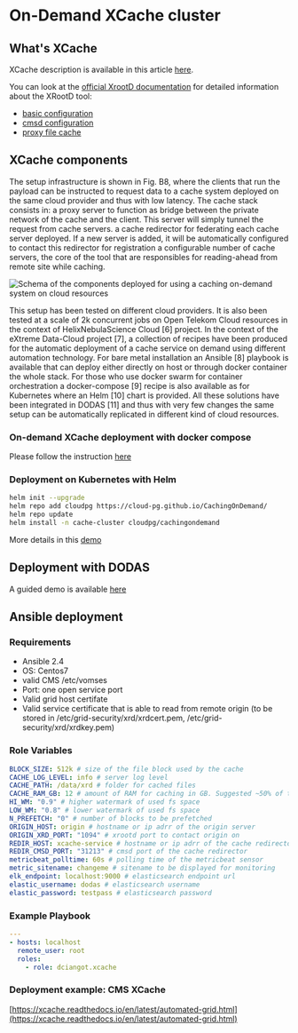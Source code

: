# On-Demand XCache cluster

## What's XCache

XCache description is available in this article [here](https://iopscience.iop.org/article/10.1088/1742-6596/513/4/042044/pdf).

You can look at the [official XrootD documentation](http://xrootd.org/docs.html) for detailed information about the XRootD tool:

* [basic configuration](http://xrootd.org/doc/dev47/xrd_config.htm)
* [cmsd configuration](http://xrootd.org/doc/dev45/cms_config.htm)
* [proxy file cache](http://xrootd.org/doc/dev47/pss_config.htm)

## XCache components

The setup infrastructure is shown in Fig. B8, where the clients that run the payload can be instructed to request data to a cache system deployed on the same cloud provider and thus with low latency. The cache stack consists in:
a proxy server to function as bridge between the private network of the cache and the client. This server will simply tunnel the request from cache servers.
a cache redirector for federating each cache server deployed. If a new server is added, it will be automatically configured to contact this redirector for registration
a configurable number of cache servers, the core of the tool that are responsibles for reading-ahead from remote site while caching.

![Schema of the components deployed for using a caching on-demand system on cloud resources](https://github.com/Cloud-PG/CachingOnDemand/blob/master/docs/img/arch.png)

This setup has been tested on different cloud providers. It is also been tested at a scale of 2k concurrent jobs on Open Telekom Cloud resources in the context of HelixNebulaScience Cloud [6] project.
In the context of the eXtreme Data-Cloud project [7], a collection of recipes have been produced for the automatic deployment of a cache service on demand using different automation technology. For bare metal installation an Ansible [8] playbook is available that can deploy either directly on host or through docker container the whole stack. For those who use docker swarm for container orchestration a docker-compose [9] recipe is also available as for Kubernetes where an Helm [10] chart is provided. All these solutions have been integrated in DODAS [11] and thus with very few changes the same setup can be automatically replicated in different kind of cloud resources.

### On-demand XCache deployment with docker compose

Please follow the instruction [here](DOCKER.md)

### Deployment on Kubernetes with Helm

```bash
helm init --upgrade
helm repo add cloudpg https://cloud-pg.github.io/CachingOnDemand/
helm repo update
helm install -n cache-cluster cloudpg/cachingondemand
```

More details in this [demo](demo/DEMO.md)

## Deployment with DODAS

A guided demo is available [here](demo/DODAS.md)

## Ansible deployment

### Requirements

* Ansible 2.4
* OS: Centos7
* valid CMS /etc/vomses
* Port: one open service port
* Valid grid host certifate
* Valid service certificate that is able to read from remote origin (to be stored in /etc/grid-security/xrd/xrdcert.pem, /etc/grid-security/xrd/xrdkey.pem)

### Role Variables

``` yaml
BLOCK_SIZE: 512k # size of the file block used by the cache
CACHE_LOG_LEVEL: info # server log level
CACHE_PATH: /data/xrd # folder for cached files
CACHE_RAM_GB: 12 # amount of RAM for caching in GB. Suggested ~50% of the total
HI_WM: "0.9" # higher watermark of used fs space
LOW_WM: "0.8" # lower watermark of used fs space
N_PREFETCH: "0" # number of blocks to be prefetched
ORIGIN_HOST: origin # hostname or ip adrr of the origin server
ORIGIN_XRD_PORT: "1094" # xrootd port to contact origin on
REDIR_HOST: xcache-service # hostname or ip adrr of the cache redirector
REDIR_CMSD_PORT: "31213" # cmsd port of the cache redirector
metricbeat_polltime: 60s # polling time of the metricbeat sensor
metric_sitename: changeme # sitename to be displayed for monitoring
elk_endpoint: localhost:9000 # elasticsearch endpoint url
elastic_username: dodas # elasticsearch username
elastic_password: testpass # elasticsearch password
```

### Example Playbook

```yaml
---
- hosts: localhost
  remote_user: root
  roles:
    - role: dciangot.xcache 
```

### Deployment example: CMS XCache

[https://xcache.readthedocs.io/en/latest/automated-grid.html](https://xcache.readthedocs.io/en/latest/automated-grid.html)
